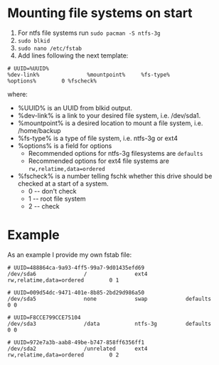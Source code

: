 # Mounting file systems on start
1. For ntfs file systems run `sudo pacman -S ntfs-3g`
2. `sudo blkid`
3. `sudo nano /etc/fstab`
4. Add lines following the next template:

  ```
  # UUID=%UUID%
  %dev-link%               %mountpoint%     %fs-type%            %options%        0 %fscheck%
  ```
  
where:
* %UUID% is an UUID from blkid output.
* %dev-link% is a link to your desired file system, i.e. /dev/sda1.
* %mountpoint% is a desired location to mount a file system, i.e. /home/backup
* %fs-type% is a type of file system, i.e. ntfs-3g or ext4
* %options% is a field for options
  * Recommended options for ntfs-3g filesystems are `defaults`
  * Recommended options for ext4 file systems are `rw,relatime,data=ordered` 
* %fscheck% is a number telling fschk whether this drive should be checked at a start of a system.
  * 0 -- don't check
  * 1 -- root file system
  * 2 -- check
  
# Example
As an example I provide my own fstab file:

```
# UUID=488864ca-9a93-4ff5-99a7-9d01435efd69
/dev/sda6               /               ext4            rw,relatime,data=ordered        0 1

# UUID=009d54dc-9471-401e-8b85-2bd29d986a50
/dev/sda5               none            swap            defaults                        0 0

# UUID=F8CCE799CCE75104
/dev/sda3               /data           ntfs-3g         defaults                        0 0

# UUID=972e7a3b-aab8-49be-b747-858ff6356ff1
/dev/sda2               /unrelated      ext4            rw,relatime,data=ordered        0 2
```
